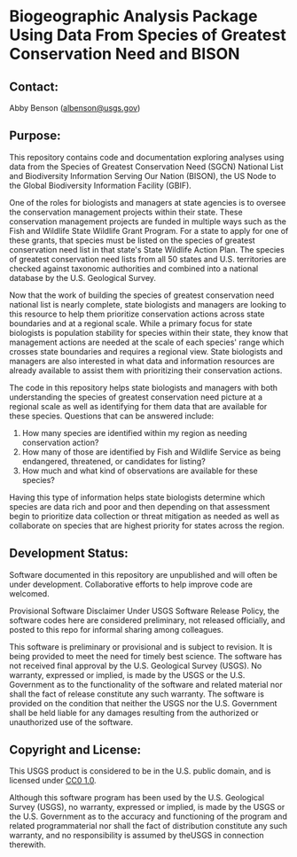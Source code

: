 # Biogeographic Analysis Package Using Data From Species of Greatest Conservation Need and BISON

## Contact:
Abby Benson (albenson@usgs.gov)

## Purpose:
This repository contains code and documentation exploring analyses using data from the Species of Greatest Conservation Need (SGCN) National 
List and Biodiversity Information Serving Our Nation (BISON), the US Node to the Global Biodiversity Information Facility (GBIF). 

One of the roles for biologists and managers at state agencies is to oversee the conservation management projects within their state. These
conservation management projects are funded in multiple ways such as the Fish and Wildlife State Wildlife Grant Program. For a state
to apply for one of these grants, that species must be listed on the species of greatest conservation need list in that state's State Wildlife
Action Plan. The species of greatest conservation need lists from all 50 states and U.S. territories are checked against taxonomic authorities
and combined into a national database by the U.S. Geological Survey.

Now that the work of building the species of greatest conservation need national list is nearly complete, state biologists and managers are
looking to this resource to help them prioritize conservation actions across state boundaries and at a regional scale. While a primary focus
for state biologists is population stability for species within their state, they know that management actions are needed at the scale of each
species' range which crosses state boundaries and requires a regional view. State biologists and managers are also interested in what data and 
information resources are already available to assist them with prioritizing their conservation actions. 

The code in this repository helps state biologists and managers with both understanding the species of greatest conservation need picture at a
regional scale as well as identifying for them data that are available for these species. Questions that can be answered include: 
1. How many species are identified within my region as needing conservation action? 
2. How many of those are identified by Fish and Wildlife Service as being endangered, threatened, or candidates for listing?
3. How much and what kind of observations are available for these species?

Having this type of information helps state biologists determine which species are data rich and poor and then depending on that assessment
begin to prioritize data collection or threat mitigation as needed as well as collaborate on species that are highest priority for states
across the region.

## Development Status:
Software documented in this repository are unpublished and will often be under development.  Collaborative efforts to help improve code are 
welcomed.

Provisional Software Disclaimer Under USGS Software Release Policy, the software codes here are considered preliminary, not released officially, 
and posted to this repo for informal sharing among colleagues.

This software is preliminary or provisional and is subject to revision. It is being provided to meet the need for timely best science. The 
software has not received final approval by the U.S. Geological Survey (USGS). No warranty, expressed or implied, is made by the USGS or the 
U.S. Government as to the functionality of the software and related material nor shall the fact of release constitute any such warranty. The 
software is provided on the condition that neither the USGS nor the U.S. Government shall be held liable for any damages resulting from the 
authorized or unauthorized use of the software. 

## Copyright and License:
This USGS product is considered to be in the U.S. public domain, and is licensed under
[CC0 1.0](https://creativecommons.org/publicdomain/zero/1.0/).

Although this software program has been used by the U.S. Geological Survey (USGS), no warranty, expressed or implied, is made by the USGS or 
the U.S. Government as to the accuracy and functioning of the program and related programmaterial nor shall the fact of distribution constitute 
any such warranty, and no responsibility is assumed by theUSGS in connection therewith.
